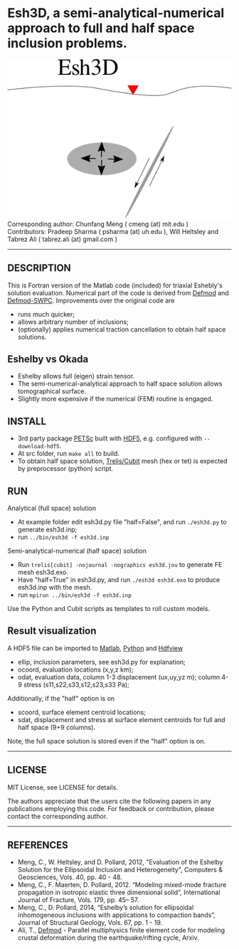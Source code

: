 # Esh3D, a semi-analytical-numerical approach to full and half space inclusion problems.
![img](https://github.com/Chunfang/Esh3D/blob/master/Esh3D.png)  
Corresponding author: Chunfang Meng ( cmeng (at) mit.edu )  
Contributors: Pradeep Sharma ( psharma (at) uh.edu ), Will Heltsley and Tabrez Ali ( tabrez.ali (at) gmail.com )

* * *

## DESCRIPTION
This is Fortran version of the Matlab code (included) for triaxial Eshebly's solution evaluation. Numerical part of the code is derived from [Defmod](https://bitbucket.org/stali/defmod/wiki/Home) and [Defmod-SWPC](https://github.com/Chunfang/defmod-swpc). Improvements over the original code are  

* runs much quicker;  
* allows arbitrary number of inclusions;   
* (optionally) applies numerical traction cancellation to obtain half space solutions.  

## Eshelby vs Okada  
* Eshelby allows full (eigen) strain tensor.
* The semi-numerical-analytical approach to half space solution allows tomographical surface. 
* Slightly more expensive if the numerical (FEM) routine is engaged. 

## INSTALL 
* 3rd party package [PETSc](https://www.mcs.anl.gov/petsc) built with [HDF5](https://support.hdfgroup.org/HDF5), e.g. configured with `--download-hdf5`.
* At src folder, run `make all` to build.
* To obtain half space solution, [Trelis/Cubit](https://cubit.sandia.gov) mesh (hex or tet) is expected by preprocessor (python) script. 

## RUN
Analytical (full space) solution  

* At example folder edit esh3d.py file "half=False", and run `./esh3d.py` to generate esh3d.inp;  
* run `../bin/esh3d -f esh3d.inp`  

Semi-analytical-numerical (half space) solution  

* Run `trelis[cubit] -nojournal -nographics esh3d.jou` to generate FE mesh esh3d.exo.  
* Have "half=True" in esh3d.py, and run `./esh3d esh3d.exo` to produce esh3d.inp with the mesh.  
* run `mpirun ../bin/esh3d -f esh3d.inp`  

Use the Python and Cubit scripts as templates to roll custom models.

## Result visualization  
A HDF5 file can be imported to [Matlab](https://www.mathworks.com/help/matlab/high-level-functions.html), [Python](https://www.h5py.org/) and [Hdfview](https://support.hdfgroup.org/products/java/hdfview)  

* ellip, inclusion parameters, see esh3d.py for explanation; 
* ocoord, evaluation locations (x,y,z km); 
* odat, evaluation data, column 1-3 displacement (ux,uy,yz m); column 4-9 stress (s11,s22,s33,s12,s23,s33 Pa); 

Additionally, if the "half" option is on  

* scoord, surface element centroid locations;
* sdat, displacement and stress at surface element centroids for full and half space (9+9 columns).

Note, the full space solution is stored even if the "half" option is on. 

* * *

## LICENSE
MIT License, see LICENSE for details.

The authors appreciate that the users cite the following papers in any publications employing this code. For feedback or contribution, please contact the corresponding author. 

* * *

## REFERENCES
* Meng, C., W. Heltsley, and D. Pollard, 2012, "Evaluation of the Eshelby Solution for the Ellipsoidal Inclusion and Heterogeneity", Computers & Geosciences, Vols. 40, pp. 40 - 48.  
* Meng, C., F. Maerten, D. Pollard, 2012. “Modeling mixed-mode fracture propagation in isotropic elastic three dimensional solid”, International Journal of Fracture, Vols. 179, pp. 45– 57.  
* Meng, C., D. Pollard, 2014, “Eshelby’s solution for ellipsoidal inhomogeneous inclusions with applications to compaction bands”, Journal of Structural Geology, Vols. 67, pp. 1 - 19.  
* Ali, T., [Defmod](https://bitbucket.org/stali/defmod) - Parallel multiphysics finite element code for modeling crustal deformation during the earthquake/rifting cycle, Arxiv.
